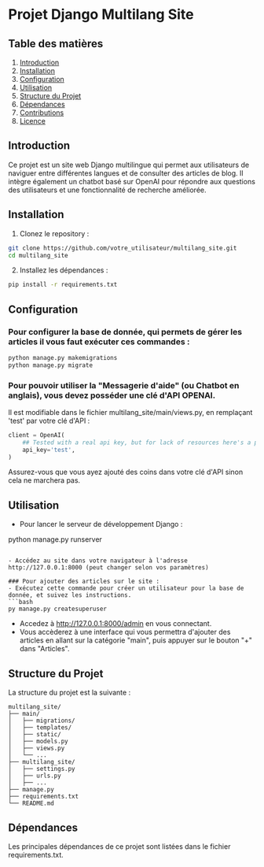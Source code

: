 # Projet Django Multilang Site

## Table des matières
1. [Introduction](#introduction)
2. [Installation](#installation)
3. [Configuration](#configuration)
4. [Utilisation](#utilisation)
5. [Structure du Projet](#structure-du-projet)
6. [Dépendances](#dépendances)
7. [Contributions](#contributions)
8. [Licence](#licence)

## Introduction

Ce projet est un site web Django multilingue qui permet aux utilisateurs de naviguer entre différentes langues et de consulter des articles de blog. Il intègre également un chatbot basé sur OpenAI pour répondre aux questions des utilisateurs et une fonctionnalité de recherche améliorée.

## Installation

1. Clonez le repository :
```bash
git clone https://github.com/votre_utilisateur/multilang_site.git
cd multilang_site
```

2. Installez les dépendances :
```bash
pip install -r requirements.txt
```

## Configuration
### Pour configurer la base de donnée, qui permets de gérer les articles il vous faut exécuter ces commandes :
```bash
python manage.py makemigrations
python manage.py migrate
```
### Pour pouvoir utiliser la "Messagerie d'aide" (ou Chatbot en anglais), vous devez posséder une clé d'API OPENAI.
Il est modifiable dans le fichier multilang_site/main/views.py, en remplaçant 'test' par votre clé d'API :
```py
client = OpenAI(
    ## Tested with a real api key, but for lack of resources here's a placeholder ##
    api_key='test',
)
```
Assurez-vous que vous ayez ajouté des coins dans votre clé d'API sinon cela ne marchera pas.


## Utilisation
- Pour lancer le serveur de développement Django :


python manage.py runserver
```

- Accédez au site dans votre navigateur à l'adresse http://127.0.0.1:8000 (peut changer selon vos paramètres)

### Pour ajouter des articles sur le site :
- Exécutez cette commande pour créer un utilisateur pour la base de donnée, et suivez les instructions.
```bash
py manage.py createsuperuser
```    
- Accedez à http://127.0.0.1:8000/admin en vous connectant.
- Vous accèderez à une interface qui vous permettra d'ajouter des articles en allant sur la catégorie "main", puis appuyer sur le bouton "+" dans "Articles".

## Structure du Projet
La structure du projet est la suivante :

```arduino
multilang_site/
├── main/
│   ├── migrations/
│   ├── templates/
│   ├── static/
│   ├── models.py
│   ├── views.py
│   └── ...
├── multilang_site/
│   ├── settings.py
│   ├── urls.py
│   ├── ...
├── manage.py
├── requirements.txt
└── README.md
```

## Dépendances
Les principales dépendances de ce projet sont listées dans le fichier requirements.txt.